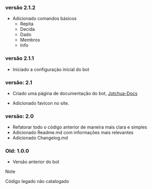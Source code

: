 ### versão 2.1.2
- Adicionado comandos básicos
    - Repita
    - Decida
    - Dado
    - Membros
    - Info

### versão 2.1.1
- Iniciado a configuração inicial do bot

### versão: 2.1
- Criado uma página de documentação do bot, [Jotchua-Docs](https://pedrozle.github.io/jotchua-bot)

- Adicionado favicon no site.

### versão: 2.0

-   Refatorar todo o código anterior de maneira mais clara e simples
-   Adicionado Readme.md com informações mais relevantes
-   Adicionado Changelog.md

### Old: 1.0.0

-   Versão anterior do bot

> [!NOTE]  
> Código legado não catalogado
